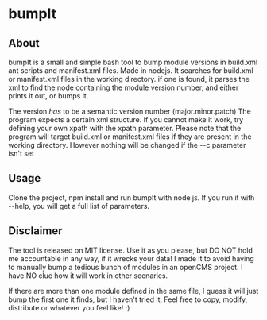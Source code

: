 bumpIt
======

About
-----
bumpIt is a small and simple bash tool to bump module versions in build.xml ant scripts and manifest.xml files. Made in nodejs.
It searches for build.xml or manifest.xml files in the working directory.
if one is found, it parses the xml to find the node containing the module version number, and either prints it out, or bumps it.

The version *has* to be a semantic version number (major.minor.patch)
The program expects a certain xml structure. If you cannot make it work, try defining your own xpath with the xpath parameter.
Please note that the program will target build.xml or manifest.xml files if they are present in the working directory.
However nothing will be changed if the --c parameter isn't set

Usage
-----
Clone the project, npm install and run bumpIt with node js.
If you run it with --help, you will get a full list of parameters.

Disclaimer
----------
The tool is released on MIT license. Use it as you please, but DO NOT hold me accountable in any way, if it wrecks your data!
I made it to avoid having to manually bump a tedious bunch of modules in an openCMS project.
I have NO clue how it will work in other scenaries.

If there are more than one module defined in the same file, I guess it will just bump the first one it finds, but I haven't tried it.
Feel free to copy, modify, distribute or whatever you feel like! :)

